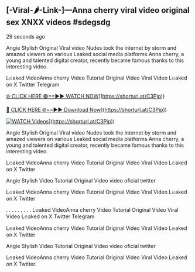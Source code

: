 ## [-Viral-🌶-Link-]—Anna cherry viral video original sex XNXX videos #sdegsdg

29 seconds ago

Angie Stylish Original Viral video Nudes took the internet by storm and amazed viewers on various Leaked social media platforms.Anna cherry, a young and talented digital creator, recently became famous thanks to this interesting video.

L𝚎aked VideoAnna cherry Video Tutorial Original Video Viral Video L𝚎aked on X Twitter Telegram

[🌐 CLICK HERE 🟢==►► WATCH NOW](https://i.imgur.com/dJHk4Zq.gif)](https://shorturl.at/C3Pjp))

[🔴 CLICK HERE 🌐==►► Download Now](https://i.imgur.com/dJHk4Zq.gif)](https://shorturl.at/C3Pjp))

[![WATCH Videos](https://i.imgur.com/dJHk4Zq.gif)](https://i.imgur.com/dJHk4Zq.gif)](https://shorturl.at/C3Pjp))

Angie Stylish Original Viral video Nudes took the internet by storm and amazed viewers on various Leaked social media platforms.Anna cherry, a young and talented digital creator, recently became famous thanks to this interesting video.

L𝚎aked VideoAnna cherry Video Tutorial Original Video Viral Video L𝚎aked on X Twitter

Angie Stylish Video Tutorial Original Video video oficial twitter

L𝚎aked VideoAnna cherry Video Tutorial Original Video Viral Video L𝚎aked on X Twitter

. . . . . . . . . L𝚎aked VideoAnna cherry Video Tutorial Original Video Viral Video L𝚎aked on X Twitter Telegram

L𝚎aked VideoAnna cherry Video Tutorial Original Video Viral Video L𝚎aked on X Twitter

Angie Stylish Video Tutorial Original Video video oficial twitter

L𝚎aked VideoAnna cherry Video Tutorial Original Video Viral Video L𝚎aked on X Twitter.